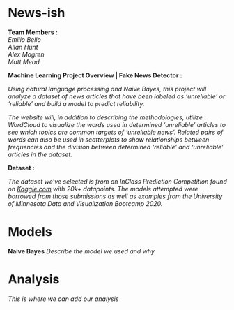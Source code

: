 # News-ish

**Team Members :** <br>
_Emilio Bello_ <br>
_Allan Hunt_ <br>
_Alex Mogren_ <br>
_Matt Mead_

**Machine Learning Project Overview | Fake News Detector :**

_Using natural language processing and Naive Bayes, this project will analyze a dataset of news articles that have been labeled as ‘unreliable’ or ‘reliable’ and build a model to predict reliability._

_The website will, in addition to describing the methodologies, utilize WordCloud to visualize the words used in determined ‘unreliable’ articles to see which topics are common targets of ‘unreliable news’. Related pairs of words can also be used in scatterplots to show relationships between frequencies and the division between determined ‘reliable’ and ‘unreliable’ articles in the dataset._

**Dataset :** 

_The dataset we've selected is from an InClass Prediction Competition found on [Kaggle.com](https://www.kaggle.com/c/fake-news/data) with 20k+ datapoints. The models attempted were borrowed from those submissions as well as examples from the University of Minnesota Data and Visualization Bootcamp 2020._

# Models

**Naive Bayes**
_Describe the model we used and why_

# Analysis

_This is where we can add our analysis_
